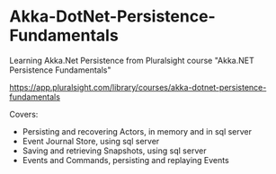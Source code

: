 # Akka-DotNet-Persistence-Fundamentals

Learning Akka.Net Persistence from Pluralsight course "Akka.NET Persistence Fundamentals"

https://app.pluralsight.com/library/courses/akka-dotnet-persistence-fundamentals

Covers:
- Persisting and recovering Actors, in memory and in sql server
- Event Journal Store, using sql server
- Saving and retrieving Snapshots, using sql server
- Events and Commands, persisting and replaying Events
